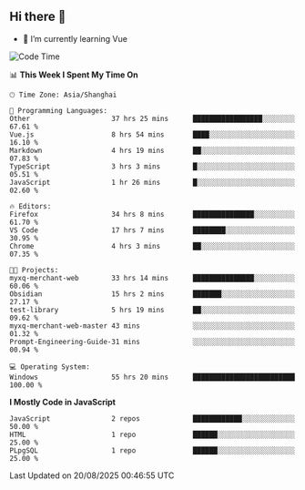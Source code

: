 ## Hi there 👋

- 🌱 I’m currently learning Vue

<!--START_SECTION:waka-->
![Code Time](http://img.shields.io/badge/Code%20Time-773%20hrs%2036%20mins-blue)

📊 **This Week I Spent My Time On** 

```text
🕑︎ Time Zone: Asia/Shanghai

💬 Programming Languages: 
Other                    37 hrs 25 mins      █████████████████░░░░░░░░   67.61 % 
Vue.js                   8 hrs 54 mins       ████░░░░░░░░░░░░░░░░░░░░░   16.10 % 
Markdown                 4 hrs 19 mins       ██░░░░░░░░░░░░░░░░░░░░░░░   07.83 % 
TypeScript               3 hrs 3 mins        █░░░░░░░░░░░░░░░░░░░░░░░░   05.51 % 
JavaScript               1 hr 26 mins        █░░░░░░░░░░░░░░░░░░░░░░░░   02.60 % 

🔥 Editors: 
Firefox                  34 hrs 8 mins       ███████████████░░░░░░░░░░   61.70 % 
VS Code                  17 hrs 7 mins       ████████░░░░░░░░░░░░░░░░░   30.95 % 
Chrome                   4 hrs 3 mins        ██░░░░░░░░░░░░░░░░░░░░░░░   07.35 % 

🐱‍💻 Projects: 
myxq-merchant-web        33 hrs 14 mins      ███████████████░░░░░░░░░░   60.06 % 
Obsidian                 15 hrs 2 mins       ███████░░░░░░░░░░░░░░░░░░   27.17 % 
test-library             5 hrs 19 mins       ██░░░░░░░░░░░░░░░░░░░░░░░   09.62 % 
myxq-merchant-web-master 43 mins             ░░░░░░░░░░░░░░░░░░░░░░░░░   01.32 % 
Prompt-Engineering-Guide-31 mins             ░░░░░░░░░░░░░░░░░░░░░░░░░   00.94 % 

💻 Operating System: 
Windows                  55 hrs 20 mins      █████████████████████████   100.00 % 
```

**I Mostly Code in JavaScript** 

```text
JavaScript               2 repos             ████████████░░░░░░░░░░░░░   50.00 % 
HTML                     1 repo              ██████░░░░░░░░░░░░░░░░░░░   25.00 % 
PLpgSQL                  1 repo              ██████░░░░░░░░░░░░░░░░░░░   25.00 % 
```




 Last Updated on 20/08/2025 00:46:55 UTC
<!--END_SECTION:waka-->
